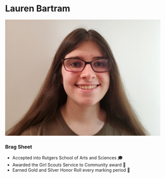 

# Lauren Bartram

![](/images/myImage.jpg)

### Brag Sheet
* Accepted into Rutgers School of Arts and Sciences 🎓
* Awarded the Girl Scouts Service to Community award 👧
* Earned Gold and Silver Honor Roll every marking period 🥇


